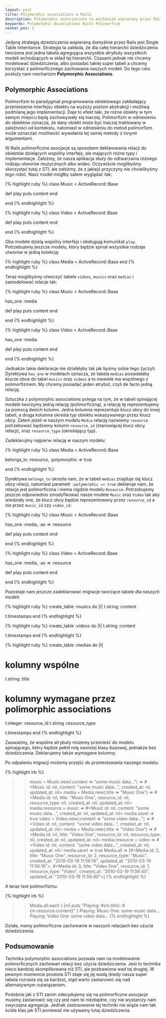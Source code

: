 ```yaml
---
layout: post
title: Polymorphic associations w Rails
description: Polymorphic associations to mechanizm wspierany przez Rails pozwalający na modelowanie polimorficznego zachowania rekordów bez dziedziczenia modeli.
keywords: Polymorphic Associations Rails Polimorfizm
navbar_pos: 1
---
```

Jedyną strategią dziedziczenia wspieraną domyślnie przez Rails jest Single Table Inheritance. Strategia ta zakłada, że
dla całej hierarchii dziedziczenia tworzona jest jedna tabela agregująca wszystkie atrybuty wszystkich modeli wchodzących
w skład tej hierarchii. Czasami jednak nie chcemy modelować dziedziczenia, albo posiadać takiej super tabeli a chcemy
korzystać z polimorficznego zachowania naszych modeli. Do tego celu posłuży nam mechanizm **Polymorphic Associations**.

## Polymorphic Associations

Polimorfizm to paradygmat programowania obiektowego zakładający przeniesienie interfejsu obiektu na wyższy poziom abstrakcji
i możliwą podmianę jego implementacji. Daje to efekt taki, że różne obiekty w tym samym miejscu będą zachowywały się
inaczej. Polimorfizm w odniesieniu do obiektów oznacza, że dany obiekt może być inaczej traktowany w zależności od
kontekstu, natomiast w odniesieniu do metod polimorfizm może oznaczać możliwość wywołania tej samej metody z innymi
argumentami.

W Rails polimorficzne asocjacje są sposobem deklarowania relacji do obiektów dzielących wspólny interfejs, ale mających
różne typy i implementacje. Załóżmy, że nasza aplikacja służy do odtwarzania różnego rodzaju utworów muzycznych albo wideo. Oczywiście
moglibyśmy skorzystać tutaj z STI, ale załóżmy, że z jakiejś przyczyny nie chcielibyśmy tego robić. Nasz model mógłby zatem
wyglądać tak:

{% highlight ruby %}
class Music < ActiveRecord::Base

  def play
    puts content
  end

end
{% endhighlight %}

{% highlight ruby %}
class Video < ActiveRecord::Base

  def play
    puts content
  end

end
{% endhighlight %}

Oba modele dzielą wspólny interfejs i obsługują komunikat ``play``. Potrzebujemy jeszcze modelu, który będzie spinał
wszystkie rodzaje utworów w jedną kolekcję:

{% highlight ruby %}
class Media < ActiveRecord::Base
end
{% endhighlight %}

Teraz moglibyśmy utworzyć tabele ``videos``, ``musics`` oraz ``medias`` i zamodelować relacje tak:

{% highlight ruby %}
class Music < ActiveRecord::Base

  has_one :media

  def play
    puts content
  end

end
{% endhighlight %}

{% highlight ruby %}
class Video < ActiveRecord::Base

  has_one :media

  def play
    puts content
  end

end
{% endhighlight %}

Jednakże takie deklaracje nie działałyby tak jak byśmy sobie tego życzyli. Dyrektywa ``has_one`` w modelach oznacza, że
tabela ``medias`` posiadałaby klucze obce do tabel ``musics`` oraz ``videos`` a to niewiele ma wspólnego z polimorfizmem.
My chcemy posiadać jeden atrybut, czyli de facto jedną relację.

Sztuczka z polymorphic associations polega na tym, że w tabeli spinającej modele tworzymy jedną relację (polimorficzną),
a relację tę reprezentujemy za pomocą dwóch kolumn. Jedna kolumna reprezentuje klucz obcy do innej tabeli, a druga kolumna
określa typ obiektu wskazywanego przez klucz obcy. Zatem jeżeli w naszym modelu ``Media`` relację nazwiemy ``resource``
potrzebować będziemy kolumn ``resource_id`` (stanowiącej klucz obcy relacji), oraz ``resource_type`` (określający typ).

Zadeklarujmy najpierw relację w naszym modelu:

{% highlight ruby %}
class Media < ActiveRecord::Base

  belongs_to :resource, :polymorphic => true

end
{% endhighlight %}

Dyrektywa ``belongs_to`` określa nam, że w tabeli ``medias`` znajduje się klucz obcy relacji, natomiast parametr
``:polymorphic => true`` deklaruje nam, że relacja jest polimorficzna i niema nigdzie modelu ``Resource``. Potrzebujemy
jeszcze odpowiednio zmodyfikować nasze modele ``Music`` oraz ``Video`` tak aby wiedziały one, że klucz obcy będzie
reprezentowany przez ``resource_id`` a nie przez ``music_id`` czy ``video_id``:

{% highlight ruby %}
class Music < ActiveRecord::Base

  has_one :media, :as => :resource

  def play
    puts content
  end

end
{% endhighlight %}

{% highlight ruby %}
class Video < ActiveRecord::Base

  has_one :media, :as => :resource

  def play
    puts content
  end

end
{% endhighlight %}

Pozostaje nam jeszcze zadeklarować migracje tworzące tabele dla naszych modeli:

{% highlight ruby %}
create_table :musics do |t|
  t.string :content

  t.timestamps
end
{% endhighlight %}

{% highlight ruby %}
create_table :videos do |t|
  t.string :content

  t.timestamps
end
{% endhighlight %}

{% highlight ruby %}
create_table :medias do |t|
  # kolumny wspólne
  t.string :title

  # kolumny wymagane przez polimorphic associations
  t.integer :resource_id
  t.string :resource_type

  t.timestamps
end
{% endhighlight %}

Zauważmy, że wspólne atrybuty możemy przenieść do modelu spinającego, który będzie pełnił rolę swoistej klasy bazowej,
jednakże bez dziedziczenia. Deklarujemy także wymagane kolumny.

Po odpaleniu migracji możemy przejść do przetestowania naszego modelu:

{% highlight irb %}
>> music = Music.new(:content => "some music data...")
=> #<Music id: nil, content: "some music data...", created_at: nil, updated_at: nil>
>> media = Media.new(:title => "Music One")
=> #<Media id: nil, title: "Music One", resource_id: nil, resource_type: nil, created_at: nil, updated_at: nil>
>> media.resource = music
=> #<Music id: nil, content: "some music data...", created_at: nil, updated_at: nil>
>> media.save!
=> true
>> video = Video.new(:content => "some video data...")
=> #<Video id: nil, content: "some video data...", created_at: nil, updated_at: nil>
>> media = Media.new(:title => "Video One")
=> #<Media id: nil, title: "Video One", resource_id: nil, resource_type: nil, created_at: nil, updated_at: nil>
>> media.resource = video
=> #<Video id: nil, content: "some video data...", created_at: nil, updated_at: nil>
>> media.save!
=> true
>> Media.all
=> [#<Media id: 2, title: "Music One", resource_id: 2, resource_type: "Music", created_at: "2010-03-19 11:56:16", updated_at: "2010-03-19 11:56:16">, #<Media id: 3, title: "Video One", resource_id: 1, resource_type: "Video", created_at: "2010-03-19 11:56:40", updated_at: "2010-03-19 11:56:40">]
{% endhighlight %}

A teraz test polimorfizmu:

{% highlight irb %}
>> Media.all.each { |m| puts "Playing: #{m.title}: #{m.resource.content}" }
Playing: Music One: some music data...
Playing: Video One: some video data...
{% endhighlight %}

Działa, mamy polimorficzne zachowanie w naszych relacjach bez użycia dziedziczenia.

## Podsumowanie

Technika polymorphic associations pozwala nam na modelowanie polimorficznych zachowań relacji bez użycia dziedziczenia.
Jest to technika nieco bardziej skomplikowana niż STI, ale pozbawiona wad tej drugiej. W pewnym momencie prostota STI
staje się jej wadą (kiedy nasza super tabela rozrasta się za bardzo), stąd warto zastanowić się nad alternatywnym
rozwiązaniem.

Podobnie jak z STI zanim zdecydujemy się na polimorficzne asocjacje musimy zastanowić się czy jest nam to niezbędne, czy
nie wystarczy nam zwyczajna agregacja. Jednak zastosowanie tej techniki nie wiąże nam tak ściśle klas jak STI ponieważ
nie używamy tutaj dziedziczenia.